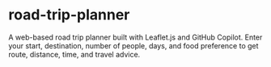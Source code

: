 # road-trip-planner
A web-based road trip planner built with Leaflet.js and GitHub Copilot. Enter your start, destination, number of people, days, and food preference to get route, distance, time, and travel advice.
